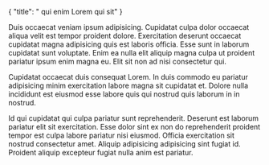 {
  "title": " qui enim Lorem qui sit"
}

Duis occaecat veniam ipsum adipisicing. Cupidatat culpa dolor occaecat aliqua velit est tempor proident dolore. Exercitation deserunt occaecat cupidatat magna adipisicing quis est laboris officia. Esse sunt in laborum cupidatat sunt voluptate. Enim ea nulla elit aliquip magna culpa ut proident pariatur ipsum enim magna eu. Elit sit non ad nisi consectetur qui.

Cupidatat occaecat duis consequat Lorem. In duis commodo eu pariatur adipisicing minim exercitation labore magna sit cupidatat et. Dolore nulla incididunt est eiusmod esse labore quis qui nostrud quis laborum in in nostrud.

Id qui cupidatat qui culpa pariatur sunt reprehenderit. Deserunt est laborum pariatur elit sit exercitation. Esse dolor sint ex non do reprehenderit proident tempor est culpa labore pariatur nisi eiusmod. Officia exercitation sit nostrud consectetur amet. Aliquip adipisicing adipisicing sint fugiat id. Proident aliquip excepteur fugiat nulla anim est pariatur.